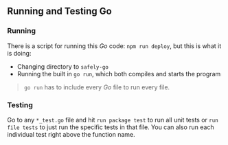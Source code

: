 ## Running and Testing Go
### Running

There is a script for running this *Go* code: `npm run deploy`, but this is what it is doing:

- Changing directory to `safely-go`
- Running the built in `go run`, which both compiles and starts the program
> `go run` has to include every *Go* file to run every file.

### Testing

Go to any `*_test.go` file and hit `run package test` to run all unit tests or `run file tests` to just run the specific tests in that file. You can also run each individual test right above the function name.